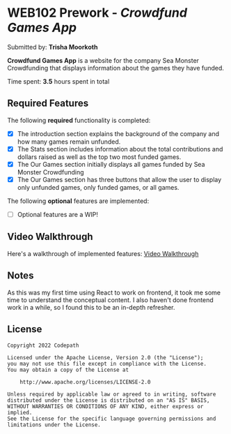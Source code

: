 # WEB102 Prework - *Crowdfund Games App*

Submitted by: **Trisha Moorkoth**

**Crowdfund Games App** is a website for the company Sea Monster Crowdfunding that displays information about the games they have funded.

Time spent: **3.5** hours spent in total

## Required Features

The following **required** functionality is completed:

* [x] The introduction section explains the background of the company and how many games remain unfunded.
* [x] The Stats section includes information about the total contributions and dollars raised as well as the top two most funded games.
* [x] The Our Games section initially displays all games funded by Sea Monster Crowdfunding
* [x] The Our Games section has three buttons that allow the user to display only unfunded games, only funded games, or all games.

The following **optional** features are implemented:

* [ ] Optional features are a WIP!

## Video Walkthrough

Here's a walkthrough of implemented features:
[Video Walkthrough](https://youtu.be/ZD_kFVz5fME)

## Notes

As this was my first time using React to work on frontend, it took me some time to understand the conceptual content.
I also haven't done frontend work in a while, so I found this to be an in-depth refresher.

## License

    Copyright 2022 Codepath

    Licensed under the Apache License, Version 2.0 (the "License");
    you may not use this file except in compliance with the License.
    You may obtain a copy of the License at

        http://www.apache.org/licenses/LICENSE-2.0

    Unless required by applicable law or agreed to in writing, software
    distributed under the License is distributed on an "AS IS" BASIS,
    WITHOUT WARRANTIES OR CONDITIONS OF ANY KIND, either express or implied.
    See the License for the specific language governing permissions and
    limitations under the License.
